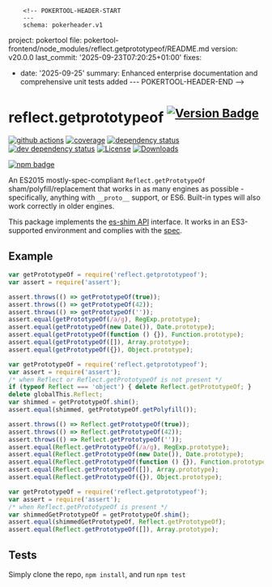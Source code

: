         <!-- POKERTOOL-HEADER-START
        ---
        schema: pokerheader.v1
project: pokertool
file: pokertool-frontend/node_modules/reflect.getprototypeof/README.md
version: v20.0.0
last_commit: '2025-09-23T07:20:25+01:00'
fixes:
- date: '2025-09-25'
  summary: Enhanced enterprise documentation and comprehensive unit tests added
        ---
        POKERTOOL-HEADER-END -->
# reflect.getprototypeof <sup>[![Version Badge][npm-version-svg]][package-url]</sup>

[![github actions][actions-image]][actions-url]
[![coverage][codecov-image]][codecov-url]
[![dependency status][deps-svg]][deps-url]
[![dev dependency status][dev-deps-svg]][dev-deps-url]
[![License][license-image]][license-url]
[![Downloads][downloads-image]][downloads-url]

[![npm badge][npm-badge-png]][package-url]

An ES2015 mostly-spec-compliant `Reflect.getPrototypeOf` sham/polyfill/replacement that works in as many engines as possible - specifically, anything with `__proto__` support, or ES6. Built-in types will also work correctly in older engines.

This package implements the [es-shim API](https://github.com/es-shims/api) interface. It works in an ES3-supported environment and complies with the [spec](https://www.ecma-international.org/ecma-262/5.1/).

## Example

```js
var getPrototypeOf = require('reflect.getprototypeof');
var assert = require('assert');

assert.throws(() => getPrototypeOf(true));
assert.throws(() => getPrototypeOf(42));
assert.throws(() => getPrototypeOf(''));
assert.equal(getPrototypeOf(/a/g), RegExp.prototype);
assert.equal(getPrototypeOf(new Date()), Date.prototype);
assert.equal(getPrototypeOf(function () {}), Function.prototype);
assert.equal(getPrototypeOf([]), Array.prototype);
assert.equal(getPrototypeOf({}), Object.prototype);
```

```js
var getPrototypeOf = require('reflect.getprototypeof');
var assert = require('assert');
/* when Reflect or Reflect.getPrototypeOf is not present */
if (typeof Reflect === 'object') { delete Reflect.getPrototypeOf; }
delete globalThis.Reflect;
var shimmed = getPrototypeOf.shim();
assert.equal(shimmed, getPrototypeOf.getPolyfill());

assert.throws(() => Reflect.getPrototypeOf(true));
assert.throws(() => Reflect.getPrototypeOf(42));
assert.throws(() => Reflect.getPrototypeOf(''));
assert.equal(Reflect.getPrototypeOf(/a/g), RegExp.prototype);
assert.equal(Reflect.getPrototypeOf(new Date()), Date.prototype);
assert.equal(Reflect.getPrototypeOf(function () {}), Function.prototype);
assert.equal(Reflect.getPrototypeOf([]), Array.prototype);
assert.equal(Reflect.getPrototypeOf({}), Object.prototype);
```

```js
var getPrototypeOf = require('reflect.getprototypeof');
var assert = require('assert');
/* when Reflect.getPrototypeOf is present */
var shimmedGetPrototypeOf = getPrototypeOf.shim();
assert.equal(shimmedGetPrototypeOf, Reflect.getPrototypeOf);
assert.equal(Reflect.getPrototypeOf([]), Array.prototype);
```

## Tests
Simply clone the repo, `npm install`, and run `npm test`

[package-url]: https://npmjs.org/package/reflect.getprototypeof
[npm-version-svg]: https://versionbadg.es/es-shims/Reflect.getPrototypeOf.svg
[deps-svg]: https://david-dm.org/es-shims/Reflect.getPrototypeOf.svg
[deps-url]: https://david-dm.org/es-shims/Reflect.getPrototypeOf
[dev-deps-svg]: https://david-dm.org/es-shims/Reflect.getPrototypeOf/dev-status.svg
[dev-deps-url]: https://david-dm.org/es-shims/Reflect.getPrototypeOf#info=devDependencies
[npm-badge-png]: https://nodei.co/npm/reflect.getprototypeof.png?downloads=true&stars=true
[license-image]: https://img.shields.io/npm/l/reflect.getprototypeof.svg
[license-url]: LICENSE
[downloads-image]: https://img.shields.io/npm/dm/reflect.getprototypeof.svg
[downloads-url]: https://npm-stat.com/charts.html?package=reflect.getprototypeof
[codecov-image]: https://codecov.io/gh/es-shims/Reflect.getPrototypeOf/branch/main/graphs/badge.svg
[codecov-url]: https://app.codecov.io/gh/es-shims/Reflect.getPrototypeOf/
[actions-image]: https://img.shields.io/endpoint?url=https://github-actions-badge-u3jn4tfpocch.runkit.sh/es-shims/Reflect.getPrototypeOf
[actions-url]: https://github.com/es-shims/Reflect.getPrototypeOf/actions
